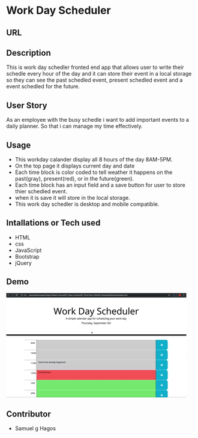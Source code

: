 # Work Day Scheduler
## URL

## Description
This is work day schedler fronted end app that allows user to write their schedle every hour of the day and it can store their event in a local storage so they can see the past schedled event, present schedled event and a event schedled for the future.
## User Story
As an employee with the busy schedle i want to add important events to a daily planner. So that i can manage my time effectively.
## Usage
- This workday calander display all 8 hours of the day 8AM-5PM.
- On the top page it displays current day and date
- Each time block is color coded to tell weather it happens on the past(gray), present(red), or in the future(green).
- Each time block has an input field and a save button for user to store thier schedled event.
- when it is save it will store in the local storage.
- This work day schedler is desktop and mobile compatible.
## Intallations or Tech used
- HTML
- css
- JavaScript
- Bootstrap 
- jQuery
## Demo
![](assets/images/05-third-party-apis-homework-demo.gif)

## Contributor
- Samuel g Hagos 
